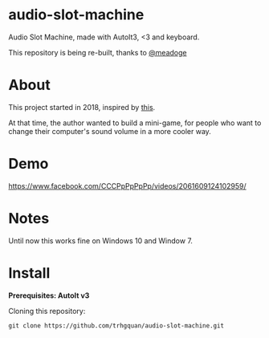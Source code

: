 # audio-slot-machine
Audio Slot Machine, made with AutoIt3, <3 and keyboard.

This repository is being re-built, thanks to [@meadoge](https://github.com/meadoge)

# About
This project started in 2018, inspired by [this](https://www.reddit.com/r/ProgrammerHumor/comments/6fmq09/a_simple_graphical_volume_control/).

At that time, the author wanted to build a mini-game, for people who want to change their computer's sound volume in a more cooler way.

# Demo
https://www.facebook.com/CCCPpPpPpPp/videos/2061609124102959/

# Notes
Until now this works fine on Windows 10 and Window 7.

# Install
**Prerequisites: AutoIt v3**

Cloning this repository:
```
git clone https://github.com/trhgquan/audio-slot-machine.git
```